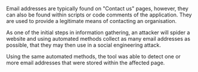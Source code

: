 Email addresses are typically found on "Contact us" pages, however,
they can also be found within scripts or code comments of the
application. They are used to provide a legitimate means of contacting
an organisation.

As one of the initial steps in information
gathering, an attacker will spider a website and using automated
methods collect as many email addresses as possible, that they may
then use in a social engineering attack.

Using the same automated
methods, the tool was able to detect one or more email addresses that
were stored within the affected page.